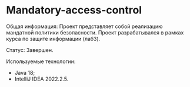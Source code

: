 # Mandatory-access-control
Общая информация: 
Проект представляет собой реализацию мандатной политики безопасности. Проект разрабатывался в рамках курса по защите информации (лаб3).

Статус: Завершен.

Используемые технологии:

* Java 18;
* IntelliJ IDEA 2022.2.5.
